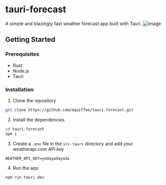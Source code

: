 # tauri-forecast
A simple and blazingly fast weather forecast app built with Tauri.
![image](https://github.com/user-attachments/assets/7aea65f1-5e3d-4e89-9822-f99c1396eed1)

## Getting Started

### Prerequisites

- Rust
- Node.js
- Tauri

### Installation

1. Clone the repository
```bash
git clone https://github.com/aquiffoo/tauri-forecast.git
```
2. Install the dependencies
```bash
cd tauri-forecast
npm i
```
3. Create a `.env` file in the `src-tauri` directory and add your weatherapi.com API key
```env
WEATHER_API_KEY=yadayadayada
```
4. Run the app
```bash
npm run tauri dev
```
